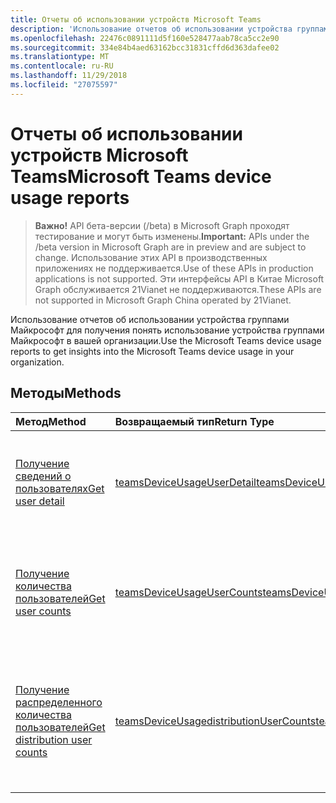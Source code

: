 ```yaml
---
title: Отчеты об использовании устройств Microsoft Teams
description: 'Использование отчетов об использовании устройства группами Майкрософт для получения понять использование устройства группами Майкрософт в вашей организации. '
ms.openlocfilehash: 22476c0891111d5f160e528477aab78ca5cc2e90
ms.sourcegitcommit: 334e84b4aed63162bcc31831cffd6d363dafee02
ms.translationtype: MT
ms.contentlocale: ru-RU
ms.lasthandoff: 11/29/2018
ms.locfileid: "27075597"
---
```

# <a name="microsoft-teams-device-usage-reports"></a><span data-ttu-id="3b0f3-103">Отчеты об использовании устройств Microsoft Teams</span><span class="sxs-lookup"><span data-stu-id="3b0f3-103">Microsoft Teams device usage reports</span></span>

> <span data-ttu-id="3b0f3-104">**Важно!** API бета-версии (/beta) в Microsoft Graph проходят тестирование и могут быть изменены.</span><span class="sxs-lookup"><span data-stu-id="3b0f3-104">**Important:** APIs under the /beta version in Microsoft Graph are in preview and are subject to change.</span></span> <span data-ttu-id="3b0f3-105">Использование этих API в производственных приложениях не поддерживается.</span><span class="sxs-lookup"><span data-stu-id="3b0f3-105">Use of these APIs in production applications is not supported.</span></span> <span data-ttu-id="3b0f3-106">Эти интерфейсы API в Китае Microsoft Graph обслуживается 21Vianet не поддерживаются.</span><span class="sxs-lookup"><span data-stu-id="3b0f3-106">These APIs are not supported in Microsoft Graph China operated by 21Vianet.</span></span>

<span data-ttu-id="3b0f3-107">Использование отчетов об использовании устройства группами Майкрософт для получения понять использование устройства группами Майкрософт в вашей организации.</span><span class="sxs-lookup"><span data-stu-id="3b0f3-107">Use the Microsoft Teams device usage reports to get insights into the Microsoft Teams device usage in your organization.</span></span> 

## <a name="methods"></a><span data-ttu-id="3b0f3-108">Методы</span><span class="sxs-lookup"><span data-stu-id="3b0f3-108">Methods</span></span>

| <span data-ttu-id="3b0f3-109">Метод</span><span class="sxs-lookup"><span data-stu-id="3b0f3-109">Method</span></span>                                   | <span data-ttu-id="3b0f3-110">Возвращаемый тип</span><span class="sxs-lookup"><span data-stu-id="3b0f3-110">Return Type</span></span>                              | <span data-ttu-id="3b0f3-111">Описание</span><span class="sxs-lookup"><span data-stu-id="3b0f3-111">Description</span></span>                              |
| :--------------------------------------- | :--------------------------------------- | :--------------------------------------- |
| [<span data-ttu-id="3b0f3-112">Получение сведений о пользователях</span><span class="sxs-lookup"><span data-stu-id="3b0f3-112">Get user detail</span></span>](../api/reportroot-getteamsdeviceusageuserdetail.md) | [<span data-ttu-id="3b0f3-113">teamsDeviceUsageUserDetail</span><span class="sxs-lookup"><span data-stu-id="3b0f3-113">teamsDeviceUsageUserDetail</span></span>](../resources/teamsdeviceusageuserdetail.md) | <span data-ttu-id="3b0f3-114">Получение сведений об использовании устройств Microsoft Teams отдельными пользователями.</span><span class="sxs-lookup"><span data-stu-id="3b0f3-114">Get details about Microsoft Teams device usage by user.</span></span> |
| [<span data-ttu-id="3b0f3-115">Получение количества пользователей</span><span class="sxs-lookup"><span data-stu-id="3b0f3-115">Get user counts</span></span>](../api/reportroot-getteamsdeviceusageusercounts.md) | [<span data-ttu-id="3b0f3-116">teamsDeviceUsageUserCounts</span><span class="sxs-lookup"><span data-stu-id="3b0f3-116">teamsDeviceUsageUserCounts</span></span>](../resources/teamsdeviceusageusercounts.md) | <span data-ttu-id="3b0f3-117">Получение сведений о количестве уникальных пользователей в день по типам устройств.</span><span class="sxs-lookup"><span data-stu-id="3b0f3-117">Get the number of daily unique users by device type.</span></span> |
| [<span data-ttu-id="3b0f3-118">Получение распределенного количества пользователей</span><span class="sxs-lookup"><span data-stu-id="3b0f3-118">Get distribution user counts</span></span>](../api/reportroot-getteamsdeviceusagedistributionusercounts.md) | [<span data-ttu-id="3b0f3-119">teamsDeviceUsagedistributionUserCounts</span><span class="sxs-lookup"><span data-stu-id="3b0f3-119">teamsDeviceUsagedistributionUserCounts</span></span>](../resources/teamsdeviceusagedistributionusercounts.md) | <span data-ttu-id="3b0f3-120">Получение количества уникальных пользователей по типам устройств за выбранный период времени.</span><span class="sxs-lookup"><span data-stu-id="3b0f3-120">Get the number of unique users by device type over the selected time period.</span></span> |
